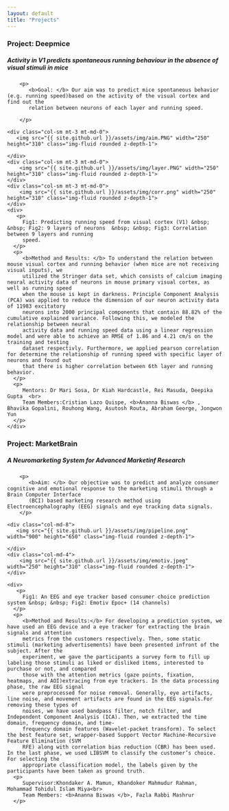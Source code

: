 ```yaml
---
layout: default
title: "Projects"
---
```


<div class="row gx-5 mb-5">
   
   <h3 class="fw-bold border-bottom pb-3 mb-5">Project: Deepmice</h3>
           <h5> Activity in V1 predicts spontaneous running behaviour in the absence of visual stimuli in mice </h5>
   
        <p>  
           <b>Goal: </b> Our aim was to predict mice spontaneous behavior (e.g. running speed)based on the activity of the visual cortex and find out the
           relation between neurons of each layer and running speed.
           
        </p>   
   
    <div class="col-sm mt-3 mt-md-0">
       <img src="{{ site.github.url }}/assets/img/aim.PNG" width="250" height="310" class="img-fluid rounded z-depth-1">
     
    </div>
    <div class="col-sm mt-3 mt-md-0">
        <img src="{{ site.github.url }}/assets/img/layer.PNG" width="250" height="310" class="img-fluid rounded z-depth-1"> 
    </div>
    <div class="col-sm mt-3 mt-md-0">
        <img src="{{ site.github.url }}/assets/img/corr.png" width="250" height="310" class="img-fluid rounded z-depth-1">
    </div>
    <div>
       <p>
         Fig1: Predicting running speed from visual cortex (V1) &nbsp; &nbsp; Fig2: 9 layers of neurons  &nbsp; &nbsp; Fig3: Correlation between 9 layers and running
         speed.
      </p>  
      <p>
         <b>Method and Results: </b> To understand the relation between mouse visual cortex and running behavior (when mice are not receiving visual inputs), we 
         utilized the Stringer data set, which consists of calcium imaging neural activity data of neurons in mouse primary visual cortex, as well as running speed
         when the mouse is kept in darkness. Principle Component Analysis (PCA) was applied to reduce the dimension of our neuron activity data of 11983 excitatory
         neurons into 2000 principal components that contain 88.82% of the cumulative explained variance. Following this, we modeled the relationship between neural 
         activity data and running speed data using a linear regression model and were able to achieve an RMSE of 1.86 and 4.21 cm/s on the training and testing 
         dataset respectivly. Furthermore, we applied pearson correlation for determine the relationship of running speed with specific layer of neurons and found out
         that there is higher correlation between 6th layer and running behavior. 
      </p>
      <p>
         Mentors: Dr Mari Sosa, Dr Kiah Hardcastle, Rei Masuda, Deepika Gupta  <br>
         Team Members:Cristian Lazo Quispe, <b>Ananna Biswas </b> , Bhavika Gopalini, Rouhong Wang, Asutosh Routa, Abraham George, Jongwon Yun
      </p> 
    </div>
   
</div>



<div class="row justify-content-md-center">
   
   <h3 class="fw-bold border-bottom pb-3 mb-5">Project: MarketBrain</h3>
           <h5> A Neuromarketing System for Advanced Marketinf Research </h5>
   
        <p>  
           <b>Aim: </b> Our objective was to predict and analyze consumer cognitive and emotional response to the marketing stimuli through a Brain Computer Interface 
           (BCI) based marketing research method using Electroencephalography (EEG) signals and eye tracking data signals. 
        </p>   
   
    <div class="col-md-8">
       <img src="{{ site.github.url }}/assets/img/pipeline.png" width="900" height="650" class="img-fluid rounded z-depth-1">
     
    </div>
    <div class="col-md-4">
        <img src="{{ site.github.url }}/assets/img/emotiv.jpeg" width="250" height="310" class="img-fluid rounded z-depth-1"> 
    </div>
    
    <div>
       <p>
         Fig1: An EEG and eye tracker based consumer choice prediction system &nbsp; &nbsp; Fig2: Emotiv Epoc+ (14 channels)
      </p>  
      <p>
         <b>Method and Results:</b> For developing a prediction system, we have used an EEG device and a eye tracker for extracting the brain signals and attention
         metrics from the customers respectively. Then, some static stimuli (marketing advertisements) have been presented infront of the subject. After the 
         experiment, we gave the participants a survey form to fill up labeling those stimuli as liked or disliked items, interested to purchase or not, and compared
         those with the attention metrics (gaze points, fixation, heatmaps, and AOI)extracing from eye trackers. In the data processing phase, the raw EEG signal
         were preprocessed for noise removal. Generally, eye artifacts, line noise, and movement artifacts are found in the EEG signals.For removing these types of
         noises, we have used bandpass filter, notch filter, and Independent Component Analysis (ICA). Then, we extracted the time domain, frequency domain, and time- 
         frequency domain features (Wavelet-packet transform). To select the best feature set, wrapper-based Support Vector Machine-Recursive Feature Elimination (SVM
         RFE) along with correlation bias reduction (CBR) has been used. In the last phase, we used LIBSVM to classify the customer’s choice. For selecting the
         appropriate classification model, the labels given by the participants have been taken as ground truth.
      <p>
         Supervisor:Khondaker A. Mamun, Khandoker Mahmudur Rahman, Mohammad Tohidul Islam Miya<br>
         Team Members: <b>Ananna Biswas </b>, Fazla Rabbi Mashrur
      </p> 
    
    

